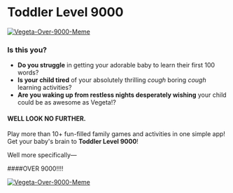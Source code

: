 # Toddler Level 9000
[![Vegeta-Over-9000-Meme](https://media.giphy.com/media/ixYRj3H9HOzWE/giphy.gif?cid=790b7611080fabba35498312af4c896a2f458943c071bc6a&rid=giphy.gif&ct=g)]()

### Is this you?
* **Do you struggle** in getting your adorable baby to learn their first 100 words?
* **Is your child tired** of your absolutely thrilling *cough* boring *cough* learning activities?
* **Are you waking up from restless nights desperately wishing** your child could be as awesome as Vegeta!?


#### WELL LOOK NO FURTHER.

Play more than 10+ fun-filled family games and activities in one simple app! Get your baby's brain to **Toddler Level 9000**! 

Well more specifically—

####OVER 9000!!!!

[![Vegeta-Over-9000-Meme](https://media.giphy.com/media/oOfLwhLyRUoRW/giphy-downsized-large.gif?cid=790b761107d2071fe6039cdd32acce9dd8fae3dd5953ad0c&rid=giphy-downsized-large.gif&ct=g)]()